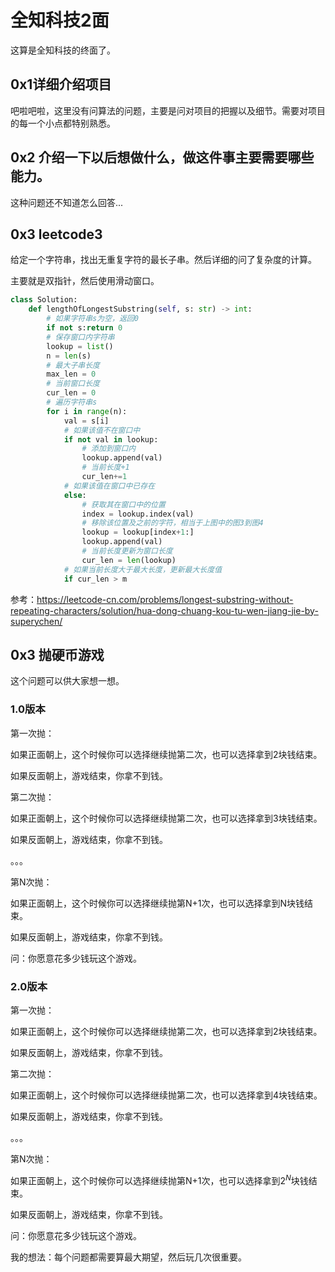 # 全知科技2面

这算是全知科技的终面了。

## 0x1详细介绍项目

吧啦吧啦，这里没有问算法的问题，主要是问对项目的把握以及细节。需要对项目的每一个小点都特别熟悉。



## 0x2 介绍一下以后想做什么，做这件事主要需要哪些能力。

这种问题还不知道怎么回答...



## 0x3 leetcode3

给定一个字符串，找出无重复字符的最长子串。然后详细的问了复杂度的计算。

主要就是双指针，然后使用滑动窗口。

```python
class Solution:
    def lengthOfLongestSubstring(self, s: str) -> int:
        # 如果字符串s为空，返回0
        if not s:return 0
        # 保存窗口内字符串
        lookup = list()
        n = len(s)
        # 最大子串长度
        max_len = 0
        # 当前窗口长度
        cur_len = 0
        # 遍历字符串s
        for i in range(n):
            val = s[i]
            # 如果该值不在窗口中
            if not val in lookup:
                # 添加到窗口内
                lookup.append(val)
                # 当前长度+1
                cur_len+=1
            # 如果该值在窗口中已存在
            else:
                # 获取其在窗口中的位置
                index = lookup.index(val)
                # 移除该位置及之前的字符，相当于上图中的图3到图4
                lookup = lookup[index+1:]
                lookup.append(val)
                # 当前长度更新为窗口长度
                cur_len = len(lookup)
            # 如果当前长度大于最大长度，更新最大长度值
            if cur_len > m
```

参考：https://leetcode-cn.com/problems/longest-substring-without-repeating-characters/solution/hua-dong-chuang-kou-tu-wen-jiang-jie-by-superychen/



## 0x3 抛硬币游戏

这个问题可以供大家想一想。

### 1.0版本

第一次抛：

如果正面朝上，这个时候你可以选择继续抛第二次，也可以选择拿到2块钱结束。

如果反面朝上，游戏结束，你拿不到钱。



第二次抛：

如果正面朝上，这个时候你可以选择继续抛第二次，也可以选择拿到3块钱结束。

如果反面朝上，游戏结束，你拿不到钱。

。。。

第N次抛：

如果正面朝上，这个时候你可以选择继续抛第N+1次，也可以选择拿到N块钱结束。

如果反面朝上，游戏结束，你拿不到钱。



问：你愿意花多少钱玩这个游戏。



### 2.0版本

第一次抛：

如果正面朝上，这个时候你可以选择继续抛第二次，也可以选择拿到2块钱结束。

如果反面朝上，游戏结束，你拿不到钱。



第二次抛：

如果正面朝上，这个时候你可以选择继续抛第二次，也可以选择拿到4块钱结束。

如果反面朝上，游戏结束，你拿不到钱。

。。。

第N次抛：

如果正面朝上，这个时候你可以选择继续抛第N+1次，也可以选择拿到$2^N$块钱结束。

如果反面朝上，游戏结束，你拿不到钱。



问：你愿意花多少钱玩这个游戏。





我的想法：每个问题都需要算最大期望，然后玩几次很重要。